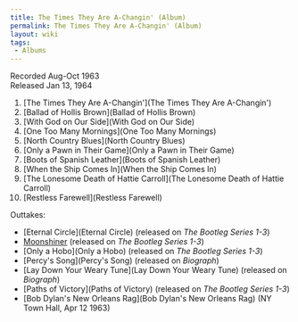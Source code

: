 ```yaml
---
title: The Times They Are A-Changin' (Album)
permalink: The Times They Are A-Changin' (Album)
layout: wiki
tags:
 - Albums
---
```


Recorded Aug-Oct 1963  
Released Jan 13, 1964

1.  [The Times They Are
    A-Changin'](The Times They Are A-Changin')
2.  [Ballad of Hollis Brown](Ballad of Hollis Brown)
3.  [With God on Our Side](With God on Our Side)
4.  [One Too Many Mornings](One Too Many Mornings)
5.  [North Country Blues](North Country Blues)
6.  [Only a Pawn in Their Game](Only a Pawn in Their Game)
7.  [Boots of Spanish Leather](Boots of Spanish Leather)
8.  [When the Ship Comes In](When the Ship Comes In)
9.  [The Lonesome Death of Hattie
    Carroll](The Lonesome Death of Hattie Carroll)
10. [Restless Farewell](Restless Farewell)

Outtakes:

-   [Eternal Circle](Eternal Circle) (released on *The
    Bootleg Series 1-3*)
-   [Moonshiner](Moonshiner) (released on *The Bootleg
    Series 1-3*)
-   [Only a Hobo](Only a Hobo) (released on *The Bootleg
    Series 1-3*)
-   [Percy's Song](Percy's Song) (released on
    *Biograph*)
-   [Lay Down Your Weary Tune](Lay Down Your Weary Tune)
    (released on *Biograph*)
-   [Paths of Victory](Paths of Victory) (released on *The
    Bootleg Series 1-3*)
-   [Bob Dylan's New Orleans
    Rag](Bob Dylan's New Orleans Rag) (NY Town Hall, Apr 12
    1963)

